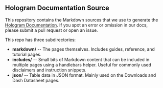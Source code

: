 ## Hologram Documentation Source

This repository contains the Markdown sources that we use to generate the
[Hologram Documentation](https://hologram.io/docs/). If you spot an error or
omission in our docs, please submit a pull request or open an issue.

This repo has three subdirectories:

* **markdown/** -- The pages themselves. Includes guides, reference, and
  tutorial pages.
* **includes/** -- Small bits of Markdown content that can be included in
  multiple pages using a handlebars helper. Useful for commonly used disclaimers
  and instruction snippets.
* **json/** -- Table data in JSON format. Mainly used on the Downloads and Dash
  Datasheet pages.
